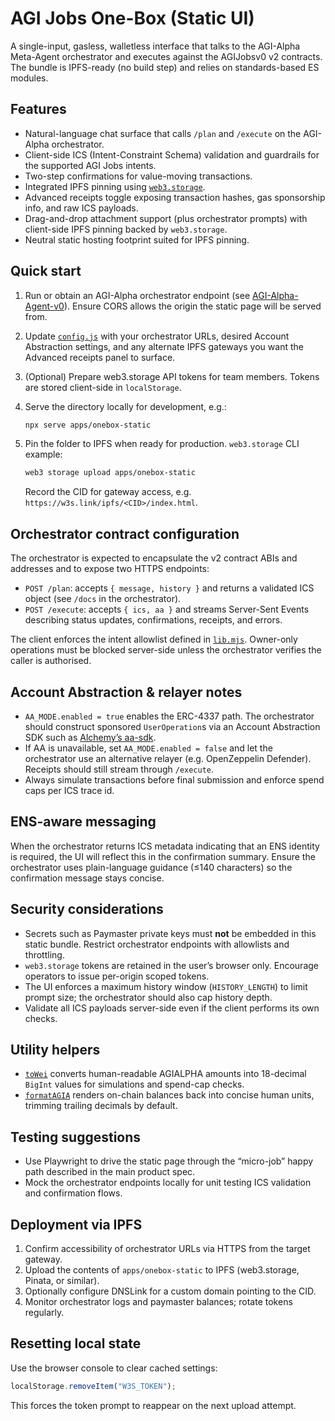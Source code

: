 # AGI Jobs One-Box (Static UI)

A single-input, gasless, walletless interface that talks to the AGI-Alpha Meta-Agent orchestrator and executes against the AGIJobsv0 v2 contracts. The bundle is IPFS-ready (no build step) and relies on standards-based ES modules.

## Features

- Natural-language chat surface that calls `/plan` and `/execute` on the AGI-Alpha orchestrator.
- Client-side ICS (Intent-Constraint Schema) validation and guardrails for the supported AGI Jobs intents.
- Two-step confirmations for value-moving transactions.
- Integrated IPFS pinning using [`web3.storage`](https://docs-beta.web3.storage/getting-started/w3up-client/).
- Advanced receipts toggle exposing transaction hashes, gas sponsorship info, and raw ICS payloads.
- Drag-and-drop attachment support (plus orchestrator prompts) with client-side IPFS pinning backed by `web3.storage`.
- Neutral static hosting footprint suited for IPFS pinning.

## Quick start

1. Run or obtain an AGI-Alpha orchestrator endpoint (see [AGI-Alpha-Agent-v0](https://github.com/MontrealAI/AGI-Alpha-Agent-v0)). Ensure CORS allows the origin the static page will be served from.
2. Update [`config.js`](./config.js) with your orchestrator URLs, desired Account Abstraction settings, and any alternate IPFS gateways you want the Advanced receipts panel to surface.
3. (Optional) Prepare web3.storage API tokens for team members. Tokens are stored client-side in `localStorage`.
4. Serve the directory locally for development, e.g.:

   ```bash
   npx serve apps/onebox-static
   ```

5. Pin the folder to IPFS when ready for production. `web3.storage` CLI example:

   ```bash
   web3 storage upload apps/onebox-static
   ```

   Record the CID for gateway access, e.g. `https://w3s.link/ipfs/<CID>/index.html`.

## Orchestrator contract configuration

The orchestrator is expected to encapsulate the v2 contract ABIs and addresses and to expose two HTTPS endpoints:

- `POST /plan`: accepts `{ message, history }` and returns a validated ICS object (see `/docs` in the orchestrator).
- `POST /execute`: accepts `{ ics, aa }` and streams Server-Sent Events describing status updates, confirmations, receipts, and errors.

The client enforces the intent allowlist defined in [`lib.mjs`](./lib.mjs). Owner-only operations must be blocked server-side unless the orchestrator verifies the caller is authorised.

## Account Abstraction & relayer notes

- `AA_MODE.enabled = true` enables the ERC-4337 path. The orchestrator should construct sponsored `UserOperation`s via an Account Abstraction SDK such as [Alchemy’s aa-sdk](https://github.com/alchemyplatform/aa-sdk).
- If AA is unavailable, set `AA_MODE.enabled = false` and let the orchestrator use an alternative relayer (e.g. OpenZeppelin Defender). Receipts should still stream through `/execute`.
- Always simulate transactions before final submission and enforce spend caps per ICS trace id.

## ENS-aware messaging

When the orchestrator returns ICS metadata indicating that an ENS identity is required, the UI will reflect this in the confirmation summary. Ensure the orchestrator uses plain-language guidance (≤140 characters) so the confirmation message stays concise.

## Security considerations

- Secrets such as Paymaster private keys must **not** be embedded in this static bundle. Restrict orchestrator endpoints with allowlists and throttling.
- `web3.storage` tokens are retained in the user’s browser only. Encourage operators to issue per-origin scoped tokens.
- The UI enforces a maximum history window (`HISTORY_LENGTH`) to limit prompt size; the orchestrator should also cap history depth.
- Validate all ICS payloads server-side even if the client performs its own checks.

## Utility helpers

- [`toWei`](./lib.mjs) converts human-readable AGIALPHA amounts into 18-decimal `BigInt` values for simulations and spend-cap checks.
- [`formatAGIA`](./lib.mjs) renders on-chain balances back into concise human units, trimming trailing decimals by default.

## Testing suggestions

- Use Playwright to drive the static page through the “micro-job” happy path described in the main product spec.
- Mock the orchestrator endpoints locally for unit testing ICS validation and confirmation flows.

## Deployment via IPFS

1. Confirm accessibility of orchestrator URLs via HTTPS from the target gateway.
2. Upload the contents of `apps/onebox-static` to IPFS (web3.storage, Pinata, or similar).
3. Optionally configure DNSLink for a custom domain pointing to the CID.
4. Monitor orchestrator logs and paymaster balances; rotate tokens regularly.

## Resetting local state

Use the browser console to clear cached settings:

```js
localStorage.removeItem("W3S_TOKEN");
```

This forces the token prompt to reappear on the next upload attempt.
